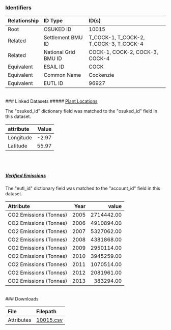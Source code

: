 ### Identifiers

| Relationship   | ID Type              | ID(s)                                  |
|:---------------|:---------------------|:---------------------------------------|
| Root           | OSUKED ID            | 10015                                  |
| Related        | Settlement BMU ID    | T_COCK-1, T_COCK-2, T_COCK-3, T_COCK-4 |
| Related        | National Grid BMU ID | COCK-1, COCK-2, COCK-3, COCK-4         |
| Equivalent     | ESAIL ID             | COCK                                   |
| Equivalent     | Common Name          | Cockenzie                              |
| Equivalent     | EUTL ID              | 96927                                  |

<br>
### Linked Datasets
##### <a href="https://raw.githubusercontent.com/OSUKED/Dictionary-Datasets/main/datasets/plant-locations/datapackage.json">Plant Locations</a>



The "osuked_id" dictionary field was matched to the "osuked_id" field in this dataset.

| attribute   |   Value |
|:------------|--------:|
| Longitude   |   -2.97 |
| Latitude    |   55.97 |

<br><br>
##### <a href="https://raw.githubusercontent.com/OSUKED/Dictionary-Datasets/main/datasets/verified-emissions/datapackage.json">Verified Emissions</a>



The "eutl_id" dictionary field was matched to the "account_id" field in this dataset.

| Attribute              |   Year |      value |
|:-----------------------|-------:|-----------:|
| CO2 Emissions (Tonnes) |   2005 | 2714442.00 |
| CO2 Emissions (Tonnes) |   2006 | 4910894.00 |
| CO2 Emissions (Tonnes) |   2007 | 5327062.00 |
| CO2 Emissions (Tonnes) |   2008 | 4381868.00 |
| CO2 Emissions (Tonnes) |   2009 | 2950114.00 |
| CO2 Emissions (Tonnes) |   2010 | 3945259.00 |
| CO2 Emissions (Tonnes) |   2011 | 1070514.00 |
| CO2 Emissions (Tonnes) |   2012 | 2081961.00 |
| CO2 Emissions (Tonnes) |   2013 |  383294.00 |


<br>
### Downloads


| File       | Filepath                                                                              |
|:-----------|:--------------------------------------------------------------------------------------|
| Attributes | [10015.csv](https://osuked.github.io/Power-Station-Dictionary/object_attrs/10015.csv) |
